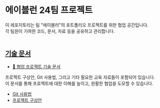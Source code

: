 # 에이블런 24팀 프로젝트

이 레포지토리는 팀 "에이블러"의 포트폴리오 프로젝트를 위한 협업 공간입니다. </br>
각 팀원이 기여한 코드, 문서, 자료 등을 공유하고 관리합니다.</br>
</br>


## [기술 문서](doc/README.md)

- [📑 협업 프로젝트 기술 문서](doc/README.md)

프로젝트 구상안, Git 사용법, 그리고 기타 필요한 교육 자료들이 포함되어 있습니다.</br>
이 문서를 통해 프로젝트에 대한 이해를 높이고, 원활한 협업을 도모할 수 있습니다.</br>

- [Git 사용법](git_tutorial.md)
- [프로젝트 구상안](project_plan.md)